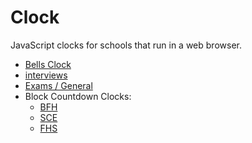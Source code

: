 # Clock

JavaScript clocks for schools that run in a web browser.

* [Bells Clock](https://www.misterhay.com/clock/bells/)
* [interviews](https://clock.facey.rocks/interviews/)
* [Exams / General](https://clock.facey.rocks/exam/)
* Block Countdown Clocks:
  * [BFH](https://clock.facey.rocks/)
  * [SCE](https://www.misterhay.com/sce/)
  * [FHS](http://fhsclock.misterhay.com/)
